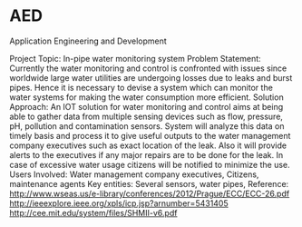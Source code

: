 # AED
Application Engineering and Development

Project Topic: In-pipe water monitoring system
Problem Statement: 
Currently the water monitoring and control is confronted with issues since worldwide large water utilities are undergoing losses due to leaks and burst pipes. Hence it is necessary to devise a system which can monitor the water systems for making the water consumption more efficient.
Solution Approach: An IOT solution for water monitoring and control aims at being able to gather data from multiple sensing devices such as flow, pressure, pH, pollution and contamination sensors.
System will analyze this data on timely basis and process it to give useful outputs to the water management company executives such as exact location of the leak. Also it will provide alerts to the executives if any major repairs are to be done for the leak.
In case of excessive water usage citizens will be notified to minimize the use.
Users Involved: 
Water management company executives, Citizens, maintenance agents
Key entities:
Several sensors, water pipes,
Reference:
http://www.wseas.us/e-library/conferences/2012/Prague/ECC/ECC-26.pdf
http://ieeexplore.ieee.org/xpls/icp.jsp?arnumber=5431405
http://cee.mit.edu/system/files/SHMII-v6.pdf

